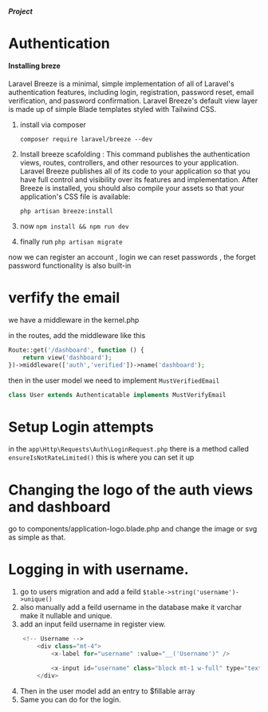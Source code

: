 ##### Project 

# Authentication
#### Installing breze 

Laravel Breeze is a minimal, simple implementation of all of Laravel's authentication features, including login, registration, password reset, email verification, and password confirmation. Laravel Breeze's default view layer is made up of simple Blade templates styled with Tailwind CSS.

1. install via composer

    `composer require laravel/breeze --dev`

2. Install breeze scafolding :
    This command publishes the authentication views, routes, controllers, and other resources to your application. Laravel Breeze publishes all of its code to your application so that you have full control and visibility over its features and implementation. After Breeze is installed, you should also compile your assets so that your application's CSS file is available:

    `php artisan breeze:install`

3. now `npm install && npm run dev`

4. finally run `php artisan migrate`

now we can register an account , login 
we can reset passwords , the forget password functionality is also built-in

# verfify the email
we have a middleware in the kernel.php

in the routes,
add the middleware like this

```php
Route::get('/dashboard', function () {
    return view('dashboard');
})->middleware(['auth','verified'])->name('dashboard');
```
then in the user model we need to implement `MustVerifiedEmail`

```php
class User extends Authenticatable implements MustVerifyEmail

```

# Setup Login attempts 
in the `app\Http\Requests\Auth\LoginRequest.php` there is a method called `ensureIsNotRateLimited()`
this is where you can set it up

# Changing the logo of the auth views and dashboard

go to components/application-logo.blade.php and change the image or svg as simple as that.

# Logging in with username.


1. go to users migration and add a feild 
    `$table->string('username')->unique()`
2. also manually add a feild username in the database make it varchar make it nullable and unique.
3. add an input feild username in register view.
```php
    <!-- Username -->
        <div class="mt-4">
            <x-label for="username" :value="__('Username')" />

            <x-input id="username" class="block mt-1 w-full" type="text" name="username" :value="old('username')" required />
        </div>
```
4. Then in the user model add an entry to $fillable array
5. Same you can do for the login.

